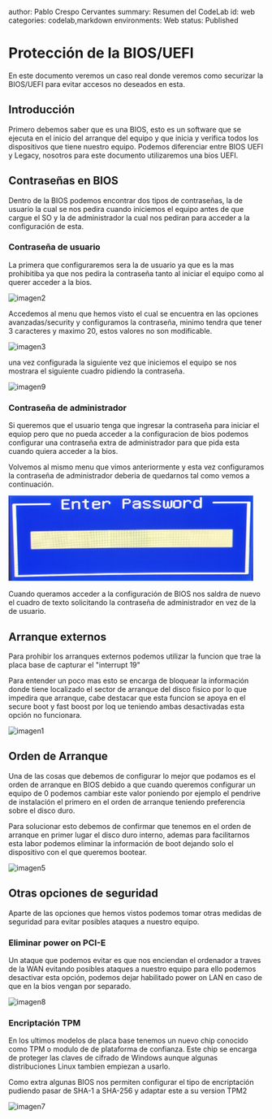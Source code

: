 author: Pablo Crespo Cervantes
summary: Resumen del CodeLab 
id: web 
categories: codelab,markdown 
environments: Web 
status: Published 

# Protección de la BIOS/UEFI


En este documento veremos un caso real donde veremos como securizar la BIOS/UEFI para evitar accesos no deseados en esta.

## Introducción

  Primero debemos saber que es una BIOS, esto es un software que se ejecuta en el inicio del arranque del equipo y que inicia y verifica todos los dispositivos que tiene nuestro equipo. Podemos diferenciar entre BIOS UEFI y Legacy, nosotros para este documento utilizaremos una bios UEFI.
  
## Contraseñas en BIOS

Dentro de la BIOS podemos encontrar dos tipos de contraseñas, la de usuario la cual se nos pedira cuando iniciemos el equipo antes de que cargue el SO y la de administrador la cual nos pediran para acceder a la configuración de esta.

### Contraseña de usuario

La primera que configuraremos sera la de usuario ya que es la mas prohibitiba ya que nos pedira la contraseña tanto al iniciar el equipo como al querer acceder a la bios.

![imagen2](img/imgbios2.jpg)

Accedemos al menu que hemos visto el cual se encuentra en las opciones avanzadas/security y configuramos la contraseña, minimo tendra que tener 3 caracteres y maximo 20, estos valores no son modificable.

![imagen3](img/imgbios3.jpg)

una vez configurada la siguiente vez que iniciemos el equipo se nos mostrara el siguiente cuadro pidiendo la contraseña.

![imagen9](img/imgbios9.jpg)

### Contraseña de administrador

Si queremos que el usuario tenga que ingresar la contraseña para iniciar el equiop pero que no pueda acceder a la configuracion de bios podemos configurar una contraseña extra de administrador para que pida esta cuando quiera acceder a la bios.

Volvemos al mismo menu que vimos anteriormente y esta vez configuramos la contraseña de administrador deberia de quedarnos tal como vemos a continuación.

![imagen4](img/imgbios4.jpg)

Cuando queramos acceder a la configuración de BIOS nos saldra de nuevo el cuadro de texto solicitando la contraseña de administrador en vez de la de usuario.

## Arranque externos

Para prohibir los arranques externos podemos utilizar la funcion que trae la placa base de capturar el "interrupt 19"

Para entender un poco mas esto se encarga de bloquear la información donde tiene localizado el sector de arranque del disco fisico por lo que impedira que arranque, cabe destacar que esta funcion se apoya en el secure boot y fast boost por loq ue teniendo ambas desactivadas esta opción no funcionara.

![imagen1](img/imgbios1.jpg)

## Orden de Arranque

Una de las cosas que debemos de configurar lo mejor que podamos es el orden de arranque en BIOS debido a que cuando queremos configurar un equipo de 0 podemos cambiar este valor poniendo por ejemplo el pendrive de instalación el primero en el orden de arranque teniendo preferencia sobre el disco duro.

Para solucionar esto debemos de confirmar que tenemos en el orden de arranque en primer lugar el disco duro interno, ademas para facilitarnos esta labor podemos eliminar la información de boot dejando solo el dispositivo con el que queremos bootear.

![imagen5](img/imgbios5.jpg)

## Otras opciones de seguridad

Aparte de las opciones que hemos vistos podemos tomar otras medidas de seguridad para evitar posibles ataques a nuestro equipo.

### Eliminar power on PCI-E

Un ataque que podemos evitar es que nos enciendan el ordenador a traves de la WAN evitando posibles ataques a nuestro equipo para ello podemos desactivar esta opción, podemos dejar habilitado power on LAN en caso de que en la bios vengan por separado.

![imagen8](img/imgbios8.jpg)

### Encriptación TPM

En los ultimos modelos de placa base tenemos un nuevo chip conocido como TPM o modulo de de plataforma de confianza. Este chip se encarga de proteger las claves de cifrado de Windows aunque algunas distribuciones Linux tambien empiezan a usarlo.

Como extra algunas BIOS nos permiten configurar el tipo de encriptación pudiendo pasar de SHA-1 a SHA-256 y adaptar este a su version TPM2

![imagen7](img/imgbios7.jpg)

